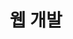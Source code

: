---
title: "웹 개발"
layout: category
permalink: /categories/web-development/
author_profile: true
taxonomy: Web-Development
sidebar:
  nav: "categories"
---